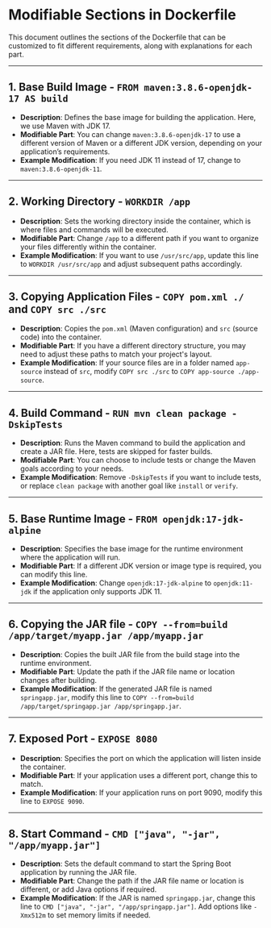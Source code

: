 # Modifiable Sections in Dockerfile

This document outlines the sections of the Dockerfile that can be customized to fit different requirements, along with explanations for each part.

---

## 1. Base Build Image - `FROM maven:3.8.6-openjdk-17 AS build`

- **Description**: Defines the base image for building the application. Here, we use Maven with JDK 17.
- **Modifiable Part**: You can change `maven:3.8.6-openjdk-17` to use a different version of Maven or a different JDK version, depending on your application’s requirements.
- **Example Modification**: If you need JDK 11 instead of 17, change to `maven:3.8.6-openjdk-11`.

---

## 2. Working Directory - `WORKDIR /app`

- **Description**: Sets the working directory inside the container, which is where files and commands will be executed.
- **Modifiable Part**: Change `/app` to a different path if you want to organize your files differently within the container.
- **Example Modification**: If you want to use `/usr/src/app`, update this line to `WORKDIR /usr/src/app` and adjust subsequent paths accordingly.

---

## 3. Copying Application Files - `COPY pom.xml ./` and `COPY src ./src`

- **Description**: Copies the `pom.xml` (Maven configuration) and `src` (source code) into the container.
- **Modifiable Part**: If you have a different directory structure, you may need to adjust these paths to match your project's layout.
- **Example Modification**: If your source files are in a folder named `app-source` instead of `src`, modify `COPY src ./src` to `COPY app-source ./app-source`.

---

## 4. Build Command - `RUN mvn clean package -DskipTests`

- **Description**: Runs the Maven command to build the application and create a JAR file. Here, tests are skipped for faster builds.
- **Modifiable Part**: You can choose to include tests or change the Maven goals according to your needs.
- **Example Modification**: Remove `-DskipTests` if you want to include tests, or replace `clean package` with another goal like `install` or `verify`.

---

## 5. Base Runtime Image - `FROM openjdk:17-jdk-alpine`

- **Description**: Specifies the base image for the runtime environment where the application will run.
- **Modifiable Part**: If a different JDK version or image type is required, you can modify this line.
- **Example Modification**: Change `openjdk:17-jdk-alpine` to `openjdk:11-jdk` if the application only supports JDK 11.

---

## 6. Copying the JAR file - `COPY --from=build /app/target/myapp.jar /app/myapp.jar`

- **Description**: Copies the built JAR file from the build stage into the runtime environment.
- **Modifiable Part**: Update the path if the JAR file name or location changes after building.
- **Example Modification**: If the generated JAR file is named `springapp.jar`, modify this line to `COPY --from=build /app/target/springapp.jar /app/springapp.jar`.

---

## 7. Exposed Port - `EXPOSE 8080`

- **Description**: Specifies the port on which the application will listen inside the container.
- **Modifiable Part**: If your application uses a different port, change this to match.
- **Example Modification**: If your application runs on port 9090, modify this line to `EXPOSE 9090`.

---

## 8. Start Command - `CMD ["java", "-jar", "/app/myapp.jar"]`

- **Description**: Sets the default command to start the Spring Boot application by running the JAR file.
- **Modifiable Part**: Change the path if the JAR file name or location is different, or add Java options if required.
- **Example Modification**: If the JAR is named `springapp.jar`, change this line to `CMD ["java", "-jar", "/app/springapp.jar"]`. Add options like `-Xmx512m` to set memory limits if needed.
